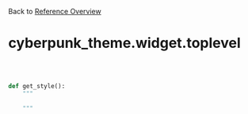 
Back to [Reference Overview](https://github.com/pyrustic/cyberpunk-theme/blob/master/docs/reference/README.md)

# cyberpunk\_theme.widget.toplevel



<br>


```python

def get_style():
    """
    
    """

```

